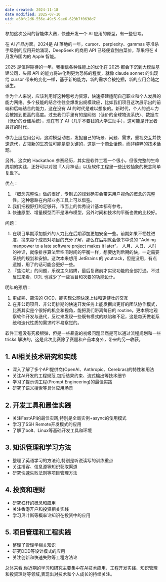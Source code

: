 ```yaml
---
date created: 2024-11-18
date modified: 2025-07-10
uid: a60fc2d6-556e-49c5-9ae6-623b7f0638d7
---
```


参加这次公司的智能体大赛，快速开发一个 AI 应用的原型，有一些思考。

在 AI 产品方面。2024是 AI 落地的一年，cursor、perplexity、gammas 等准杀手级别的应用开始涌现，DeepSeek 的商用 API 已经便宜到白菜价，苹果将在 4 月发布国内的 Apple 智能。

2025 是值得期待的一年。我相信各种性能上的优化在 2025 都会下沉到大模型基建公司，头部 API 的能力将进化到更为恐怖的程度，就像 claude sonnet 的出现给 cursor 带来的变化一样，基于新的能力，新的需求会被挖掘，新的应用会随之诞生。

作为个人来说，应该利用好这种思考力资源，快速搭建适配自己职业和个人发展的能力网络。多个技能的结合往往会爆发出规模效应，比如我们项目这次展示出的前端和后端结合的能力，这在没有 AI 的时代是难以想象的。新时代，个人的战斗力会被推到更高的高度。过去我们手里有的是网络（低价的全球物流系统）、数据库（低价的仓储系统），现在有了 AI（几乎不要钱的大学生助手），这可能是开发者最好的时代。

作为上层应用公司，追踪模型动态，发掘自己的场景、问题、需求，重视交互并快速迭代，占领新的生态位可能是更关键的，这是一个商业话题，而非纯粹的技术话题。

另外，这次的 Hackathon 参赛经历，其实是软件工程一个很小，但很完整的生命周期的实践，正好可以对照『人月神话』以及软件工程里一些比较抽象的概念简单复盘下。

优点：

1. 『概念完整性』做的很好，专制式的规划确实会带来用户视角的概念的完整性。这种思路在内部业务工具上可以借鉴。
2. 我们把视野打的足够开，市面上的优秀设计基本都有参考。
3. 快速原型、增量模型而不是瀑布模型，另外时间和技术的平衡也做的比较好。

问题：

1. 在项目早期添加额外的人力比在后期添加更加安全一些。前期如果不牺牲进度，换来每个成员对项目的充分了解，那么在后期就会像书中说的 "Adding manpower to a late software project makes it later"。
   人月、人日、人时的神话，就像排序算法里空间时间的平衡一样，想要达到后期的快，一定需要系统的规划和安排。这次本来想用 JetBrains 的 youtrack，但是没用，有点遗憾，用了的话可能会更好一些。
2. 『焦油坑』的问题，乐观主义陷阱，最后复赛前才实现功能的全部打通。不过反过来看，DDL 也减少了一些盲目和次要的功能设计。

明年的预期：

1. 更成熟、简洁的 CICD，能实现公网快速上线和更健壮的交互
2. 在非公司项目、非公司排期的快速开发任务上能发掘出更好的团队协作模式，比赛其实是个很好的机会和视角，能把我们带离每日的 routine，更本质地观察软件开发与迭代，反过来发现一些既有模式的缺陷和不足，这是每天做老系统和迭代性质的需求时不易察觉的。

软件工程没有究极银弹，但是一些暴露的初级问题显然是可以通过流程规划和一些 tricks 解决的，这是此次比赛除了赛题和产品本身外，带来的另一收获。

## 1. AI相关技术研究和实践

- 深入了解了多个API提供商(OpenAI、Anthropic、Cerebras)的特性和用法
- 关注AI开发的工程规范,包括结果约束、流式输出等技术细节
- 学习了提示词工程(Prompt Engineering)的最佳实践
- 研究了语义搜索等具体应用场景

## 2. 开发工具和最佳实践

- 关注FastAPI的最佳实践,特别是全局实例+async的使用模式
- 学习了SSH Remote开发模式的应用
- 了解了bolt、Linux等基础开发工具和环境

## 3. 知识管理和学习方法

- 整理了英语学习的方法论,特别是听说读写的训练重点
- 关注播客、信息源等知识获取渠道
- 研究快速失败法则等项目管理方法

## 4. 投资和理财

- 研究杠杆的概念和应用
- 关注香港开户和投资相关实践
- 学习贝叶斯等概率论知识在投资中的应用

## 5. 项目管理和工程实践

- 整理了管理学相关知识
- 研究DDD等设计模式的应用
- 关注创新和快速失败等工程方法论

总体来看,你近期的学习和研究主要集中在AI技术应用、工程开发实践、知识管理和投资理财等领域,表现出对技术和个人成长的持续关注。
